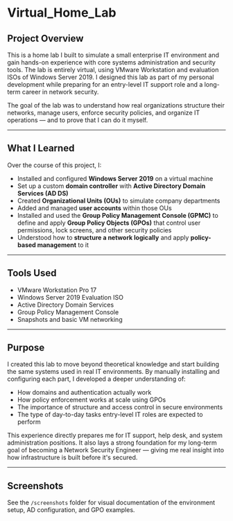 # Virtual_Home_Lab

## Project Overview

This is a home lab I built to simulate a small enterprise IT environment and gain hands-on experience with core systems administration and security tools. The lab is entirely virtual, using VMware Workstation and evaluation ISOs of Windows Server 2019. I designed this lab as part of my personal development while preparing for an entry-level IT support role and a long-term career in network security.

The goal of the lab was to understand how real organizations structure their networks, manage users, enforce security policies, and organize IT operations — and to prove that I can do it myself.

---

## What I Learned

Over the course of this project, I:
- Installed and configured **Windows Server 2019** on a virtual machine
- Set up a custom **domain controller** with **Active Directory Domain Services (AD DS)**
- Created **Organizational Units (OUs)** to simulate company departments
- Added and managed **user accounts** within those OUs
- Installed and used the **Group Policy Management Console (GPMC)** to define and apply **Group Policy Objects (GPOs)** that control user permissions, lock screens, and other security policies
- Understood how to **structure a network logically** and apply **policy-based management** to it

---

## Tools Used

- VMware Workstation Pro 17  
- Windows Server 2019 Evaluation ISO  
- Active Directory Domain Services  
- Group Policy Management Console  
- Snapshots and basic VM networking  

---

## Purpose

I created this lab to move beyond theoretical knowledge and start building the same systems used in real IT environments. By manually installing and configuring each part, I developed a deeper understanding of:

- How domains and authentication actually work
- How policy enforcement works at scale using GPOs
- The importance of structure and access control in secure environments
- The type of day-to-day tasks entry-level IT roles are expected to perform

This experience directly prepares me for IT support, help desk, and system administration positions. It also lays a strong foundation for my long-term goal of becoming a Network Security Engineer — giving me real insight into how infrastructure is built before it's secured.

---

## Screenshots

See the `/screenshots` folder for visual documentation of the environment setup, AD configuration, and GPO examples.
